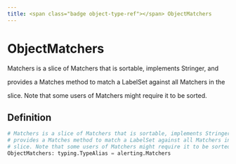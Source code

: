 ```yaml
---
title: <span class="badge object-type-ref"></span> ObjectMatchers
---
```

# <span class="badge object-type-ref"></span> ObjectMatchers

Matchers is a slice of Matchers that is sortable, implements Stringer, and

provides a Matches method to match a LabelSet against all Matchers in the

slice. Note that some users of Matchers might require it to be sorted.

## Definition

```python
# Matchers is a slice of Matchers that is sortable, implements Stringer, and
# provides a Matches method to match a LabelSet against all Matchers in the
# slice. Note that some users of Matchers might require it to be sorted.
ObjectMatchers: typing.TypeAlias = alerting.Matchers
```
